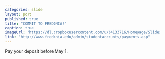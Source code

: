 ```yaml
---
categories: slide
layout: post
published: true
title: "COMMIT TO FREDONIA!"
caption: true
imageUrl: "https://dl.dropboxusercontent.com/u/64133716/Homepage/Slides/change_1500.jpg"
link: "http://www.fredonia.edu/admin/studentaccounts/payments.asp"
---
```


Pay your deposit before May 1.